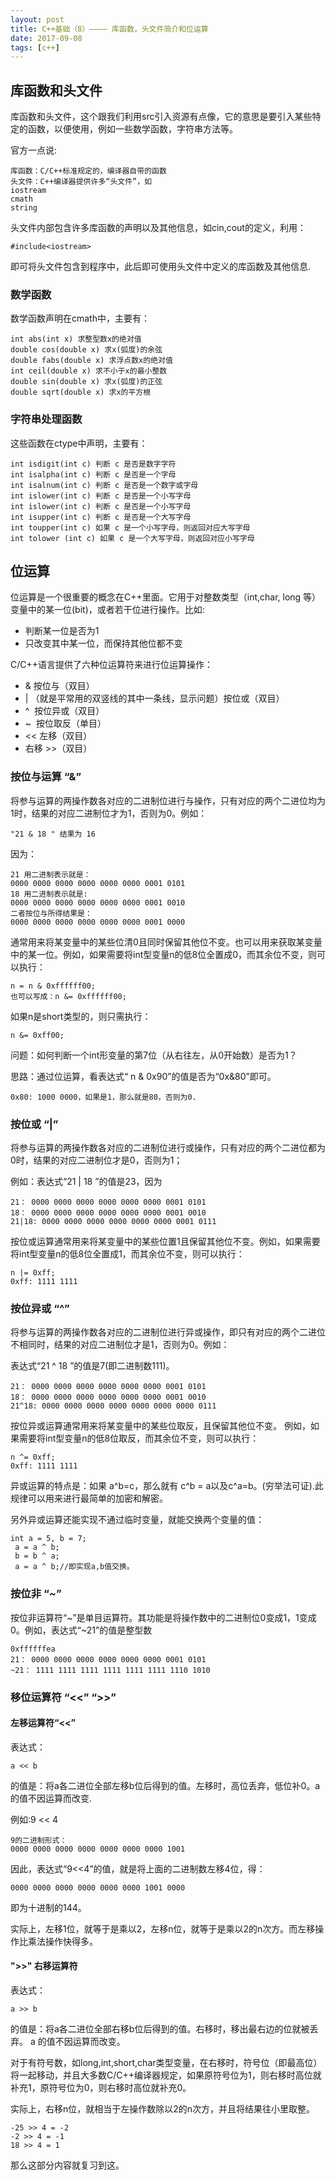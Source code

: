 ```yaml
---
layout: post
title: C++基础（8）———— 库函数，头文件简介和位运算
date: 2017-09-08
tags: [c++]
---
```


## 库函数和头文件

库函数和头文件，这个跟我们利用src引入资源有点像，它的意思是要引入某些特定的函数，以便使用，例如一些数学函数，字符串方法等。

官方一点说:

	库函数：C/C++标准规定的，编译器自带的函数
	头文件：C++编译器提供许多“头文件”，如
	iostream
	cmath
	string

头文件内部包含许多库函数的声明以及其他信息，如cin,cout的定义，利用：
	
	#include<iostream>

即可将头文件包含到程序中，此后即可使用头文件中定义的库函数及其他信息.

### 数学函数

数学函数声明在cmath中，主要有：

	int abs(int x) 求整型数x的绝对值
	double cos(double x) 求x(弧度)的余弦
	double fabs(double x) 求浮点数x的绝对值
	int ceil(double x) 求不小于x的最小整数
	double sin(double x) 求x(弧度)的正弦
	double sqrt(double x) 求x的平方根

### 字符串处理函数

这些函数在ctype中声明，主要有：

	int isdigit(int c) 判断 c 是否是数字字符
	int isalpha(int c) 判断 c 是否是一个字母
	int isalnum(int c) 判断 c 是否是一个数字或字母
	int islower(int c) 判断 c 是否是一个小写字母
	int islower(int c) 判断 c 是否是一个小写字母
	int isupper(int c) 判断 c 是否是一个大写字母
	int toupper(int c) 如果 c 是一个小写字母，则返回对应大写字母
	int tolower (int c) 如果 c 是一个大写字母，则返回对应小写字母
	
## 位运算

位运算是一个很重要的概念在C++里面。它用于对整数类型（int,char, long 等）变量中的某一位(bit)，或者若干位进行操作。比如:
	
- 判断某一位是否为1
- 只改变其中某一位，而保持其他位都不变
	
C/C++语言提供了六种位运算符来进行位运算操作：

- & 按位与（双目）
- | （就是平常用的双竖线的其中一条线，显示问题）按位或（双目）
- ^  按位异或（双目）
- ~  按位取反（单目）
- << 左移（双目）
-  右移 >>（双目）

### 按位与运算 “&”

将参与运算的两操作数各对应的二进制位进行与操作，只有对应的两个二进位均为1时，结果的对应二进制位才为1，否则为0。例如：
	
	"21 & 18 " 结果为 16
	
因为：

	21 用二进制表示就是：
	0000 0000 0000 0000 0000 0000 0001 0101
	18 用二进制表示就是:
	0000 0000 0000 0000 0000 0000 0001 0010
	二者按位与所得结果是： 
	0000 0000 0000 0000 0000 0000 0001 0000

通常用来将某变量中的某些位清0且同时保留其他位不变。也可以用来获取某变量中的某一位。例如，如果需要将int型变量n的低8位全置成0，而其余位不变，则可以执行：
	
	n = n & 0xffffff00; 
	也可以写成：n &= 0xffffff00;
	
如果n是short类型的，则只需执行：
	
	n &= 0xff00;

问题：如何判断一个int形变量的第7位（从右往左，从0开始数）是否为1？

思路：通过位运算，看表达式“ n & 0x90”的值是否为“0x&80”即可。

	0x80: 1000 0000，如果是1，那么就是80，否则为0.

### 按位或 “|”
	
将参与运算的两操作数各对应的二进制位进行或操作，只有对应的两个二进位都为0时，结果的对应二进制位才是0，否则为1；
	
例如：表达式“21 | 18 ”的值是23，因为

	21： 0000 0000 0000 0000 0000 0000 0001 0101 
	18： 0000 0000 0000 0000 0000 0000 0001 0010
	21|18: 0000 0000 0000 0000 0000 0000 0001 0111

按位或运算通常用来将某变量中的某些位置1且保留其他位不变。例如，如果需要将int型变量n的低8位全置成1，而其余位不变，则可以执行：

	n |= 0xff;
	0xff: 1111 1111

### 按位异或 “^”

将参与运算的两操作数各对应的二进制位进行异或操作，即只有对应的两个二进位不相同时，结果的对应二进制位才是1，否则为0。例如：

表达式“21 ^ 18 ”的值是7(即二进制数111)。

	21： 0000 0000 0000 0000 0000 0000 0001 0101 
	18： 0000 0000 0000 0000 0000 0000 0001 0010
	21^18: 0000 0000 0000 0000 0000 0000 0000 0111

按位异或运算通常用来将某变量中的某些位取反，且保留其他位不变。 例如，如果需要将int型变量n的低8位取反，而其余位不变，则可以执行：

	n ^= 0xff;
	0xff: 1111 1111

异或运算的特点是：如果 a^b=c，那么就有 c^b = a以及c^a=b。(穷举法可证).此规律可以用来进行最简单的加密和解密。

另外异或运算还能实现不通过临时变量，就能交换两个变量的值：

	int a = 5, b = 7;
	 a = a ^ b;
	 b = b ^ a;
	 a = a ^ b;//即实现a,b值交换。

### 按位非 “~”
按位非运算符“~”是单目运算符。其功能是将操作数中的二进制位0变成1，1变成0。例如，表达式“~21”的值是整型数 

	0xffffffea
	21： 0000 0000 0000 0000 0000 0000 0001 0101 
	~21： 1111 1111 1111 1111 1111 1111 1110 1010


### 移位运算符 “<<” “>>”

#### 左移运算符“<<”

表达式：

	a << b

的值是：将a各二进位全部左移b位后得到的值。左移时，高位丢弃，低位补0。a 的值不因运算而改变.

例如:9 << 4

	9的二进制形式：
	0000 0000 0000 0000 0000 0000 0000 1001
	
因此，表达式“9<<4”的值，就是将上面的二进制数左移4位，得：

	0000 0000 0000 0000 0000 0000 1001 0000

即为十进制的144。

实际上，左移1位，就等于是乘以2，左移n位，就等于是乘以2的n次方。而左移操作比乘法操作快得多。

#### ">>" 右移运算符

表达式：

	a >> b

的值是：将a各二进位全部右移b位后得到的值。右移时，移出最右边的位就被丢弃。 a 的值不因运算而改变。

对于有符号数，如long,int,short,char类型变量，在右移时，符号位（即最高位）将一起移动，并且大多数C/C++编译器规定，如果原符号位为1，则右移时高位就补充1，原符号位为0，则右移时高位就补充0。

实际上，右移n位，就相当于左操作数除以2的n次方，并且将结果往小里取整。
 
	-25 >> 4 = -2
	-2 >> 4 = -1
	18 >> 4 = 1


那么这部分内容就复习到这。

